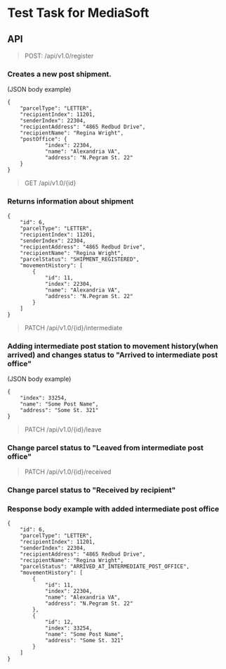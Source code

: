# Test Task for MediaSoft

## API

> POST: /api/v1.0/register 

### Creates a new post shipment.
(JSON body example)
```
{
    "parcelType": "LETTER",
    "recipientIndex": 11201,
    "senderIndex": 22304,
    "recipientAddress": "4865 Redbud Drive",
    "recipientName": "Regina Wright",
    "postOffice": {
            "index": 22304,
            "name": "Alexandria VA",
            "address": "N.Pegram St. 22"
    }       
}
```

> GET /api/v1.0/{id}
### Returns information about shipment
```
{
    "id": 6,
    "parcelType": "LETTER",
    "recipientIndex": 11201,
    "senderIndex": 22304,
    "recipientAddress": "4865 Redbud Drive",
    "recipientName": "Regina Wright",
    "parcelStatus": "SHIPMENT_REGISTERED",
    "movementHistory": [
        {
            "id": 11,
            "index": 22304,
            "name": "Alexandria VA",
            "address": "N.Pegram St. 22"
        }
    ]
}
```

> PATCH /api/v1.0/{id}/intermediate
### Adding intermediate post station to movement history(when arrived) and changes status to "Arrived to intermediate post office"
(JSON body example)
```
{
    "index": 33254,
    "name": "Some Post Name",
    "address": "Some St. 321"
}
```

> PATCH /api/v1.0/{id}/leave
### Change parcel status to "Leaved from intermediate post office"

> PATCH /api/v1.0/{id}/received
### Change parcel status to "Received by recipient"

### Response body example with added intermediate post office

```
{
    "id": 6,
    "parcelType": "LETTER",
    "recipientIndex": 11201,
    "senderIndex": 22304,
    "recipientAddress": "4865 Redbud Drive",
    "recipientName": "Regina Wright",
    "parcelStatus": "ARRIVED_AT_INTERMEDIATE_POST_OFFICE",
    "movementHistory": [
        {
            "id": 11,
            "index": 22304,
            "name": "Alexandria VA",
            "address": "N.Pegram St. 22"
        },
        {
            "id": 12,
            "index": 33254,
            "name": "Some Post Name",
            "address": "Some St. 321"
        }
    ]
}
```
